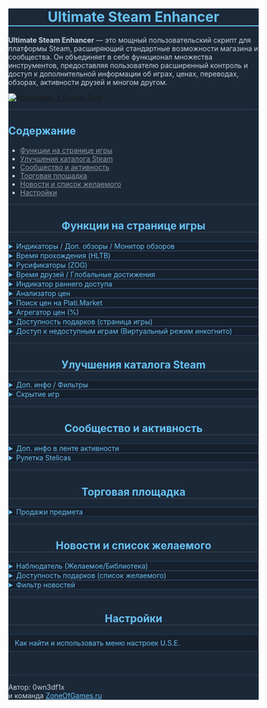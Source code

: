 <div style="color: #c6d4df; background-color: #1b2838;">
<center>
<h1 style="color: #67c1f5; border-bottom: 2px solid #67c1f5;">Ultimate Steam Enhancer</h1>
</center>
<p><strong>Ultimate Steam Enhancer</strong> — это мощный пользовательский скрипт для платформы Steam, расширяющий стандартные возможности магазина и сообщества. Он объединяет в себе функционал множества инструментов, предоставляя пользователю расширенный контроль и доступ к дополнительной информации об играх, ценах, переводах, обзорах, активности друзей и многом другом.
</p>

[![Установить с Greasy Fork](https://img.shields.io/badge/Установить_с-GreasyFork-blue.svg)](https://greasyfork.org/ru/scripts/526180-ultimate-steam-enhancer)

<hr style="border: 1px solid #2a3f5a;">
<h2 style="color: #67c1f5;">Содержание</h2>
<ul>
<li><a href="#gamePage_features" style="color: #8f98a0;">Функции на странице игры</a></li>
<li><a href="#catalog_features" style="color: #8f98a0;">Улучшения каталога Steam</a></li>
<li><a href="#community_features" style="color: #8f98a0;">Сообщество и активность</a></li>
<li><a href="#market_features" style="color: #8f98a0;">Торговая площадка</a></li>
<li><a href="#news_wishlist_features" style="color: #8f98a0;">Новости и список желаемого</a></li>
<li><a href="#main_settings" style="color: #8f98a0;">Настройки</a></li>
</ul>
<hr style="border: 1px solid #2a3f5a;">
<div id="gamePage_features">
<h2 style="color: #67c1f5; border-bottom: 1px solid #444a52;">
<center>Функции на странице игры</center>
</h2>
<details style="background-color: #17202d; border: 1px solid #2a3f5a;"><summary style="color: #67c1f5;">Индикаторы / Доп. обзоры / Монитор обзоров</summary><div style="border-top: 1px solid #2a3f5a;">
<p><strong>Что делает:</strong></p>
<ol>
<li>Отображает значки-индикаторы наличия русского языка (интерфейс, озвучка, субтитры) прямо на странице игры.</li>
<br>
<li>Добавляет под стандартными обзорами блок с расширенной статистикой<br>(загружается по щелчку или автоматически, если включена опция):
<ul>
<li><strong>Тотальные:</strong> Все обзоры Steam (включая активации ключами).</li>
<li><strong>Безкитайские:</strong> Обзоры за исключением написанных на китайском языке.</li>
<li><strong>Русские:</strong> Только обзоры на русском языке.</li>
</ul>
</li>
<br>
<center><img src="https://i.imgur.com/fcdZh8b.png" alt="[Пример индикаторов и дополнительных обзоров на странице игры]" style="border: 1px solid #333;"></center>
<br>
<li>Модальные окна:
<ul>
<li>При щелчке по строке "Русские" открывается окно с актуальными <strong>русскоязычными обзорами</strong> для этой игры.</li>
<img src="https://i.imgur.com/MOEyAlM.png" alt="[Модальное окно с русскоязычными обзорами]" style="border: 1px solid #333;">
<br>
<li>При щелчке по строке "Тотальные" открывается окно <strong>"Глобальный монитор обзоров"</strong>. Этот инструмент позволяет собрать (по кнопке "Собрать") и визуализировать статистику обзоров по <strong>27 языкам</strong> Steam. Он показывает таблицу с рейтингом языков по количеству обзоров и доле в общей массе, а также интерактивную круговую диаграмму для наглядного представления.</li>
<img src="https://i.imgur.com/2azVyAW.png" alt="[Глобальный монитор обзоров с таблицей и диаграммой]" style="border: 1px solid #333;">
</ul>
</li>
</ol>
<div style="margin-top: 15px; margin-left: 15px; margin-right: 15px; margin-bottom: 10px; padding: 10px; background-color: rgba(255, 179, 0, 0.1); border: 1px solid rgba(255, 179, 0, 0.4); border-radius: 4px; font-size: 0.95em; line-height: 1.4;">
<p style="margin: 0 0 5px 0; font-weight: bold; color: #FFB300;">⚠️ Важное замечание о зависимостях:</p>
<p style="margin: 0; color: #c6d4df;">Отключение этого модуля приведет к автоматическому отключению или нарушению корректной работы модулей «Время прохождения (HLTB)», «Русификаторы (ZOG)» и «Время друзей / Глобальные достижения», так как они критически зависят от его функционала по отображению элементов на странице игры.</p>
</div>
</div>
</details>
<details style="background-color: #17202d; border: 1px solid #2a3f5a;"><summary style="color: #67c1f5;">Время прохождения (HLTB)</summary><div style="border-top: 1px solid #2a3f5a;"><p><strong>Что делает:</strong><br>Добавляет компактный блок с информацией о времени прохождения игры, полученной с популярного сайта HowLongToBeat.com.</p>
<p>Показывает среднее время для разных стилей:</p>
<ul>
<li>Только основной сюжет.</li>
<li>Сюжет + дополнительные задания.</li>
<li>Полное прохождение (100%).</li>
<li>Усредненное время для всех стилей.</li>
</ul>
<p>Рядом со временем указывается количество игроков, на чьих данных основана статистика.<br>Поиск игры в базе HLTB идет по названию, при неоднозначности предлагается выбор из похожих вариантов.</p>
<center><img src="https://i.imgur.com/6tgxA2s.png" alt="[Пример отображения времени прохождения с HowLongToBeat]" style="border: 1px solid #333;"></center>
</div>
</details>
<details style="background-color: #17202d; border: 1px solid #2a3f5a;"><summary style="color: #67c1f5;">Русификаторы (ZOG)</summary><div style="border-top: 1px solid #2a3f5a;"><p><strong>Что делает:</strong><br>Добавляет блок с информацией о наличии русификаторов для игры на сайте ZoneOfGames.ru.</p>
<p>В блоке отображается:</p>
<ul>
<li>Название игры (ведет на страницу игры в базе ZOG).</li>
<li>Список доступных русификаторов. Каждая запись является ссылкой на соответствующий файл/страницу на ZOG.</li>
<li>Если переводы не найдены, выводится соответствующее сообщение.</li>
</ul>
<p>Поиск происходит в <strong>реальном времени</strong>. Скрипт автоматически определяет название игры, выполняет поиск по алфавитному указателю на ZoneOfGames.ru и предлагает вам выбрать наиболее точное совпадение.</p>
<center><img src="https://i.imgur.com/XgAVWAp.png" alt="[Пример отображения информации о русификаторах с ZOG]" style="border: 1px solid #333;"></center>
</div>
</details>
<details style="background-color: #17202d; border: 1px solid #2a3f5a;"><summary style="color: #67c1f5;">Время друзей / Глобальные достижения</summary><div style="border-top: 1px solid #2a3f5a;"><p><strong>Что делает:</strong><br>Отображает блок с информацией о времени, которое ваши друзья провели в этой игре, а также о статистике глобальных достижений Steam.</p>
<p><strong>Время друзей:</strong></p>
<ul>
<li>Максимальное время прохождения (И ник друга со ссылкой).</li>
<li>Среднее время прохождения (и указание количества друзей, по которым высчитывалось среднее).</li>
<li>Минимальное время прохождения.</li>
</ul>
<p><strong>Глобальные достижения:</strong></p>
<ul>
<li>Процент "платины" (процент получивших самое редкое достижение).</li>
<li>Средний прогресс выполнения всех достижений.</li>
</ul>
<p>Данные загружаются при раскрытии блока.</p>
<center><img src="https://i.imgur.com/9TaMCbZ.png" alt="[Пример отображения времени друзей и статистики достижений]" style="border: 1px solid #333;"></center>
<p><strong>Модуль адаптирован для работы на страницах недоступных игр</strong>, открытых с помощью "виртуального режима инкогнито", и отображает на них информацию о друзьях, владеющих игрой.</p>
        <center><img src="https://i.imgur.com/6jbZ03L.png" alt="[Изображение: Пример]" style="max-width: 100%; height: auto; border-radius: 4px; border: 1px solid #333; margin-top: 10px; margin-bottom: 10px; display: block; margin-left: auto; margin-right: auto;"></center>
</div>
</details>
<details style="background-color: #17202d; border: 1px solid #2a3f5a;"><summary style="color: #67c1f5;">Индикатор раннего доступа</summary><div style="border-top: 1px solid #2a3f5a;"><p><strong>Что делает:</strong><br>Показывает небольшую плашку над изображением игры с информацией о статусе раннего доступа (Early Access).</p>
<ul>
<li><strong>Если игра еще в раннем доступе:</strong> Отображается, сколько времени игра уже находится в нем<br>(например, "В раннем доступе уже 1 год и 3 месяца").</li>
<img src="https://i.imgur.com/6iGlcTf.png" alt="[Пример индикатора для игры в активном раннем доступе]" style="border: 1px solid #333;">
<br>
<li><strong>Если игра вышла из раннего доступа:</strong> Отображается, сколько времени игра провела в нем до релиза<br>(например, "Вышла спустя 2 года раннего доступа").</li>
<img src="https://i.imgur.com/SPzJrpi.png" alt="[Пример индикатора для игры, вышедшей из раннего доступа]" style="border: 1px solid #333;">
</ul>
<p>Расчет времени динамический. Использует даты со страницы Steam.<br>А также может подтягивать дату старта раннего доступа из собственной базы для вышедших игр, если Steam ее не показывает.</p>
</div>
</details>
<details style="background-color: #17202d; border: 1px solid #2a3f5a;"><summary style="color: #67c1f5;">Анализатор цен</summary><div style="border-top: 1px solid #2a3f5a;">
<p><strong>Что делает:</strong><br>Добавляет кнопку "Анализатор цен" на страницу игры. Этот инструмент позволяет анализировать региональные цены двумя способами:<br>в рублях (по умолчанию) и в долларах США (переключаемый режим).</p>
<p>После нажатия кнопки "Сбор данных" в специальном окне, модуль выполняет следующее в зависимости от выбранного режима:</p>
<div style="margin-top: 10px; margin-bottom: 10px;">
<h4 style="color: #67c1f5; margin-bottom: 5px; margin-top:0;">Режим Рублей (по умолчанию):</h4>
<ul>
<li>Определяет AppID текущей игры и запрашивает цены через официальное API Steam (<code>IStoreBrowseService/GetItems</code>) для множества регионов.</li>
<li>В качестве базы для расчета <strong>рекомендованной рублевой цены</strong> используется цена в США (USD).</li>
<li>Цены из всех регионов, включая Россию, <strong>конвертируются в рубли</strong> по актуальным обменным курсам для прямого сопоставления.</li>
<li>Производится ключевое сравнение: фактическая цена в российском Steam сопоставляется с <strong>официально рекомендованной Valve ценой для России</strong>. Отклонения подсвечиваются.</li>
<li>Отображается <strong>рейтинг российской цены</strong> среди всех проанализированных стран, позволяя увидеть её место от самой дешёвой к самой дорогой в рублевом эквиваленте.</li>
</ul>
</div>
<div style="margin-bottom: 10px;">
<h4 style="color: #67c1f5; margin-bottom: 5px; margin-top:0;">Режим Долларов США (переключаемый):</h4>
<ul>
<li>Активируется кнопкой "USD" в окне анализатора. Интерфейс и названия валют <strong>переключаются на английский язык</strong>.</li>
<li>Цены всех регионов также запрашиваются через API Steam и <strong>конвертируются в доллары США</strong>.</li>
<li>Цена в США используется как <strong>базовый ориентир (100%)</strong> для сравнения с ценами других регионов.</li>
<li>Отображается <strong>процентное отклонение</strong> цен других регионов от цены в США.</li>
<li>Представляется общий рейтинг всех региональных цен в долларовом эквиваленте.</li>
<li>Этот режим полезен для оценки ценовой политики при общении с разработчиками/издателями.</li>
</ul>
</div>
<p><i>Примечание: Если игра в США бесплатна или цена для нее не найдена, возможности анализа в обоих режимах могут быть ограничены. Вся собранная информация представляется в модальном окне.</i></p>
<div style="background-color: rgba(103, 193, 245, 0.1); border: 1px solid rgba(103, 193, 245, 0.35); padding: 10px; margin-top:15px; border-radius: 4px;">
<p style="color: #67c1f5; font-weight: bold; margin-top:0; margin-bottom:5px;">⚠️ Важная информация:</p>
<p style="color: #c6d4df; margin-bottom:0; margin-top:0;">Каждый полный сбор данных подразумевает отправку <strong>~41 запроса</strong> к серверам Steam (точное количество зависит от числа доступных регионов). Пожалуйста, используйте эту функцию обдуманно. Частое нажатие кнопки на разных играх в течение короткого периода времени может привести к временному ограничению доступа к API Steam (обычно на 5-15 минут).</p>
</div><br>
<center><img src="https://i.imgur.com/OzebvaA.png" alt="[Пример работы анализатора региональных цен]" style="border: 1px solid #333; max-width: 100%; height: auto;"></center>
</div>
</details>
<details style="background-color: #17202d; border: 1px solid #2a3f5a;"><summary style="color: #67c1f5;">Поиск цен на Plati.Market</summary><div style="border-top: 1px solid #2a3f5a;"><p><strong>Что делает:</strong><br>Добавляет кнопку "Plati" рядом с кнопкой "В желаемое" на странице игры.<br>Нажатие открывает полноэкранное окно для поиска предложений по этой игре на торговой площадке Plati.Market.</p>
<p><strong>Возможности окна поиска:</strong></p>
<ul>
<li>Автозаполнение поиска названием текущей игры.</li>
<li>Ручной ввод и поиск.</li>
<li>Подсказки при вводе (API Plati).</li>
<li>Сортировка по цене, продажам, релевантности, названию, дате, рейтингу продавца и др.</li>
<li>Фильтрация по цене (RUR, USD, EUR, UAH), продажам, рейтингу, наличию плохих отзывов/возвратов, участию в скидках, дате добавления.</li>
<li>Исключение товаров по ключевым словам (панель справа).</li>
<li>Сохранение фильтров, сортировки, валюты и исключений.</li>
</ul>
<p>Используются официальные API Plati.Market.</p>
<center><img src="https://i.imgur.com/j1TGmY8.png" alt="[Модальное окно поиска цен на Plati.Market]" style="border: 1px solid #333;"></center>
</div>
</details>
<details style="background-color: #17202d; border: 1px solid #2a3f5a;"><summary style="color: #67c1f5;">Агрегатор цен (%)</summary><div style="border-top: 1px solid #2a3f5a;"><p><strong>Что делает:</strong><br>Добавляет кнопку "%" рядом с кнопкой "В желаемое" на странице игры.<br>Нажатие открывает модальное окно с ценами на эту игру из различных цифровых магазинов.</p>
<p><strong>Возможности окна агрегатора:</strong></p>
<ul>
<li>Отображение предложений из магазинов: SteamBuy, Playo, SteamPay, Gabestore, GamersBase, Igromagaz, GamesForFarm, Gamazavr, GameRay, KupiKod, KeysForGamers, Zaka-zaka, Buka, GGSEL, Plati.Market и текущей страницы Steam.</li>
<li>Конвертация валют: Возможность переключения отображения всех цен между рублями (RUB) и долларами США (USD).</li>
<li>Сортировка по цене, проценту скидки, сумме скидки, названию.</li>
<li>Фильтрация по диапазону цен, проценту и сумме скидки, наличию скидки, названию (слова через ";"), магазинам.</li>
<li>Исключение товаров по ключевым словам.</li>
<li>Сохранение состояния фильтров, сортировки и исключений.</li>
<li>Экспорт и импорт списка исключений для удобного переноса и резервного копирования.</li>
</ul>
<details style="background-color: #111a24; border: 1px solid #2a3f5a; margin-top: 15px; margin-bottom: 15px; padding: 5px 10px; border-radius: 3px;"><summary style="color: #8f98a0; cursor: pointer;">Список рекомендуемых исключений</summary>
<div style="border-top: 1px solid #2a3f5a; margin-top: 8px; padding-top: 8px;">
<p style="margin-top: 0; color: #c6d4df;">Нажмите кнопку импорта (<strong>→</strong>) и вставьте в появившееся окно следующий текст:</p>
<pre style="background-color: #10151d; border: 1px solid #333; padding: 10px; border-radius: 4px; font-family: Consolas, 'Courier New', monospace; font-size: 0.9em; white-space: pre-wrap; word-break: break-all; color: #c6d4df;">онлайн,оффлайн,dlc,аккаунт,ps4,xbox,digi361,ibloodrue,mangarded,siparisapp,multimarket,trustytop,cyber steam shop,boostgame,cloud-gaming.store,promarket88,offline,-seyter-,paul fox,sirdjinn,аренда,4ilgames,keks12,damhubmarket,nt-store,ps5,@mediasoft,dofamine game,hactier,alz0n,top-games,solo29,nerd shop,1gamestore,tobeclosertoyou</pre>
</div>
</details>
<p>Использует различные методы для получения цен (API, парсинг HTML).</p>
<center><img src="https://i.imgur.com/DcidcTe.png" alt="[Пример интерфейса агрегатора цен]" style="border: 1px solid #333;"></center>
</div>
</details>
<details style="background-color: #17202d; border: 1px solid #2a3f5a;"><summary style="color: #67c1f5;">Доступность подарков (страница игры)</summary><div style="border-top: 1px solid #2a3f5a;"><p><strong>Что делает:</strong><br>Добавляет кнопку "GIFT" в блок с кнопкой "В желаемое" на странице игры.</p>
<p>Нажатие открывает окно, где можно:</p>
<ul>
<li>Выбрать регион друга из списка.</li>
<li>Нажать "Узнать", чтобы запросить цену игры в этом регионе.</li>
<li>Увидеть цену друга (сконвертированную в вашу валюту), процент разницы и вердикт (<span style="color:#77dd77;">Можно подарить</span> / <span style="color:#ff6961;">Нельзя подарить</span>), основанный на правилах Steam о разнице цен (±10%).</li>
</ul>
<p>Использует те же механизмы получения цен и курсов валют, что и помощник для списка желаемого.</p>
<center><img src="https://i.imgur.com/jDdf4pR.png" alt="[Пример работы помощника подарков на странице игры]" style="border: 1px solid #333;"></center>
</div>
</details>
<details style="background-color: #17202d; border: 1px solid #2a3f5a;"><summary style="color: #67c1f5;">Доступ к недоступным играм (Виртуальный режим инкогнито)</summary><div style="border-top: 1px solid #2a3f5a;"><p><strong>Что делает:</strong><br>Позволяет просматривать страницы игр, недоступных в вашем регионе (которые обычно показывают ошибку "Ой, извините..."), и использовать на них большинство функций расширения.</p>
<center><img src="https://i.imgur.com/TGmRkOP.png" alt="[Пример работы виртуального режима инкогнито]" style="border: 1px solid #333; max-width: 100%; height: auto;"></center>
<p><strong>Принцип работы:</strong></p>
<ul>
<li>При заходе на заблокированную страницу скрипт автоматически в фоновом режиме получает временную анонимную сессию от Steam.</li>
<li>Используя эту сессию, он запрашивает страницу игры для другого региона (США), но с русским языком.</li>
<li>Скрипт автоматически проходит проверку возраста, если она требуется.</li>
<li>Полученный "разблокированный" код страницы полностью заменяет собой содержимое текущей вкладки, позволяя вам видеть полноценную страницу игры, не покидая ее.</li>
<li>После этого все модули U.S.E. перезапускаются, чтобы корректно работать на новой странице.</li>
</ul>
<div style="background-color: rgba(103, 193, 245, 0.1); border: 1px solid rgba(103, 193, 245, 0.35); padding: 10px; margin-top:15px; border-radius: 4px;">
<p style="color: #67c1f5; font-weight: bold; margin-top:0; margin-bottom:5px;">⚠️ Легитимность и безопасность:</p>
<p style="color: #c6d4df; margin-bottom:0; margin-top:0;">Данный метод <strong>не нарушает правила Steam</strong>, так как не использует VPN/прокси, а лишь задействует встроенную функцию Steam для просмотра страниц под другим регионом (<code>?cc=us</code>) в изолированной сессии. Это предназначено <strong>только для просмотра</strong>, совершить покупку таким образом невозможно.</p>
</div><br>
<center><img src="https://i.imgur.com/PpjV7oc.png" alt="[Пример работы виртуального режима инкогнито]" style="border: 1px solid #333; max-width: 100%; height: auto;"></center>
</div>
</details>
</div>
<hr style="border: 1px solid #2a3f5a;">
<div id="catalog_features">
<h2 style="color: #67c1f5; border-bottom: 1px solid #444a52;">
<center>Улучшения каталога Steam</center>
</h2>
<details style="background-color: #17202d; border: 1px solid #2a3f5a;"><summary style="color: #67c1f5;">Доп. инфо / Фильтры</summary><div style="border-top: 1px solid #2a3f5a;"><p><strong>Что делает:</strong><br>Расширяет функционал страницы поиска по каталогу Steam (<a href="https://store.steampowered.com/search/" target="_blank" style="color:#67c1f5;">store.steampowered.com/search/</a>).</p>
<p><strong>При наведении:</strong></p>
<ul>
<li>Появляется всплывающая подсказка слева от строки игры с подробной информацией:<br>издатели, разработчики, серия, отзывы (% и кол-во), статус раннего доступа, поддержка языков, первые 5 меток, краткое описание.</li>
<img src="https://i.imgur.com/U7DYIvJ.png" alt="[Пример дополнительной информации об игре в каталоге]" style="border: 1px solid #333;">
</ul>
<hr style="border: 1px solid #2a3f5a;">
<p><strong>Фильтры (панель справа):</strong></p>
<ul>
<li><strong>Русский перевод:</strong>
<ul>
<li><em>Только текст:</em> Игры с рус. интерфейсом/субтитрами (без озвучки).</li>
<li><em>Озвучка:</em> Игры с русской озвучкой.</li>
<li><em>Без перевода:</em> Игры без русского языка.</li>
</ul>
<img src="https://i.imgur.com/nLfsBzR.png" alt="[Пример фильтрации по русскому переводу в каталоге]" style="border: 1px solid #333;">
</li>
<br>
<li><strong>DLC:</strong>
<ul>
<li><em>Только ваши DLC:</em> Показывает только DLC для игр, которые есть в вашей библиотеке<br>(сами DLC подсвечиваются фиолетовым фоном).</li>
</ul>
<img src="https://i.imgur.com/MqjuXoD.png" alt="[Пример фильтрации DLC в каталоге]" style="border: 1px solid #333;">
</li>
</ul>
<p>Фильтры применяются динамически по мере получения данных от API.</p>
</div>
</details>
<details style="background-color: #17202d; border: 1px solid #2a3f5a;"><summary style="color: #67c1f5;">Скрытие игр</summary><div style="border-top: 1px solid #2a3f5a;"><p><strong>Что делает:</strong><br>Добавляет инструменты для массового скрытия неинтересующих игр прямо со страницы поиска по каталогу.</p>
<p><strong>Элементы интерфейса:</strong></p>
<ul>
<li>Счетчик отображаемых игр (слева вверху).</li>
<li>Чекбокс слева от каждой игры (кроме уже купленных/скрытых/в желаемом) для отметки на скрытие.</li>
<li>Кнопка "Скрыть выбранное" (слева вверху).</li>
</ul>
<p><strong>Принцип работы:</strong></p>
<ol>
<li>Отмечаете чекбоксами игры, которые хотите скрыть.</li>
<li>Нажимаете "Скрыть выбранное".</li>
<li>Скрипт добавляет эти игры в ваш официальный список игнорируемых в Steam и удаляет их элементы со страницы.</li>
</ol>
<p>В отличие от стандартного механизма Steam, элементы полностью удаляются из DOM, что улучшает производительность при работе с большим количеством результатов.</p>
<p><strong>Внимание:</strong> Рекомендуется использовать только при необходимости массового скрытия.<br>Для обычного просмотра каталога лучше отключать эту опцию.</p>
<center><img src="https://i.imgur.com/uCA8x2P.png" alt="[Пример системы скрытия игр в каталоге]" style="border: 1px solid #333;"></center>
</div>
</details>
</div>
<hr style="border: 1px solid #2a3f5a;">
<div id="community_features">
<h2 style="color: #67c1f5; border-bottom: 1px solid #444a52;">
<center>Сообщество и активность</center>
</h2>
<details style="background-color: #17202d; border: 1px solid #2a3f5a;"><summary style="color: #67c1f5;">Доп. инфо в ленте активности</summary><div style="border-top: 1px solid #2a3f5a;"><p><strong>Что делает:</strong><br>Добавляет всплывающую подсказку при наведении на название игры в вашей ленте активности Steam (<a href="https://steamcommunity.com/my/home" target="_blank" style="color:#67c1f5;">steamcommunity.com/my/home</a>).</p>
<p>Подсказка содержит подробную информацию об игре, аналогичную той, что показывается в каталоге поиска:</p>
<ul>
<li>Название и изображение-шапка.</li>
<li>Дата выхода.</li>
<li>Издатели, разработчики, серия игр.</li>
<li>Отзывы (% и кол-во).</li>
<li>Статус раннего доступа.</li>
<li>Поддержка русского и английского языков.</li>
<li>Первые 5 меток.</li>
<li>Краткое описание.</li>
</ul>
<p>Данные загружаются через API Steam.</p>
<center><img src="https://i.imgur.com/xE75iU8.png" alt="[Пример дополнительной информации в ленте активности Steam]" style="border: 1px solid #333;"></center>
</div>
</details>
<details style="background-color: #17202d; border: 1px solid #2a3f5a;"><summary style="color: #67c1f5;">Рулетка Stelicas</summary><div style="border-top: 1px solid #2a3f5a;">
<p><strong>Что делает:</strong><br>Добавляет блок "Рулетка Stelicas" на страницу вашей активности Steam (<a href="https://steamcommunity.com/my/home" target="_blank" style="color:#67c1f5;">steamcommunity.com/my/home</a>). Позволяет загрузить CSV-файл, сгенерированный приложением <a href="https://github.com/0wn3dg0d/Stelicas" target="_blank" style="color:#67c1f5;">Stelicas</a>, применить к нему разнообразные фильтры и случайным образом выбрать игру из вашей коллекции.</p>
<p><strong>Возможности:</strong></p>
<ul style="margin-left: 20px; padding-left: 5px; list-style-type: disc;">
<li style="margin-bottom: 0.5em;">Загрузка CSV-данных из Stelicas (содержащих информацию о ваших играх и коллекциях).</li>
<li style="margin-bottom: 0.5em;"><strong>Система фильтрации:</strong> по категориям коллекций Stelicas, дате выхода, пользовательским тегам, поддержке русского языка (интерфейс, субтитры, озвучка), а также по диапазонам количества отзывов и общего рейтинга игры.</li>
<li style="margin-bottom: 0.5em;">Анимированная рулетка для выбора случайной игры из отфильтрованного списка.</li>
<li style="margin-bottom: 0.5em;">Возможность включить приоритет по отзывам и рейтингу, чтобы игры с лучшими показателями имели больше шансов на выпадение.</li>
<li style="margin-bottom: 0.5em;">Переключение в режим <strong>просмотра всей отфильтрованной подборки</strong> игр в виде удобных карточек (изображение и название).</li>
<li style="margin-bottom: 0.5em;">Отображение подробной информации о выбранной (или просматриваемой в подборке) игре: постер, название, рейтинг и количество отзывов, краткое описание, основные теги, точная дата выхода, разработчики/издатели, информация о поддержке русского языка.</li>
<li style="margin-bottom: 0.5em;">Прямые ссылки на страницу игры в сообществе Steam и для её запуска через протокол <code>steam://run/&lt;AppID&gt;</code>.</li>
</ul>
<p><strong>Как пользоваться:</strong></p>
<ul style="margin-left: 20px; padding-left: 5px; list-style-type: disc;">
<li style="margin-bottom: 0.5em;">Подробная инструкция по подготовке CSV-файла и использованию всех функций рулетки доступна по нажатию на значок вопроса <strong>?</strong> в правом верхнем углу окна самой рулетки.</li>
</ul>
<p><em>Примечание: Качество работы и полнота информации в рулетке напрямую зависят от корректности и актуальности данных в предоставленном CSV-файле из Stelicas.</em></p>
<center><img src="https://i.imgur.com/KDfW10m.png" alt="Пример модального окна Рулетки Stelicas с фильтрами" style="max-width: 90%; height: auto; margin-top: 10px; border: 1px solid #333; border-radius: 4px;"></center>
</div>
</details>
</div>
<hr style="border: 1px solid #2a3f5a;">
<div id="market_features">
<h2 style="color: #67c1f5; border-bottom: 1px solid #444a52;">
<center>Торговая площадка</center>
</h2>
<details style="background-color: #17202d; border: 1px solid #2a3f5a;"><summary style="color: #67c1f5;">Продажи предмета</summary><div style="border-top: 1px solid #2a3f5a;"><p><strong>Что делает:</strong><br>Добавляет информационный блок на страницу предмета на торговой площадке Steam (<a href="https://steamcommunity.com/market/" target="_blank" style="color:#67c1f5;">steamcommunity.com/market/</a>).</p>
<p>Блок содержит:</p>
<ul>
<li>Таблицу с историей продаж по годам:
<ul>
<li>Общая сумма продаж за год (в рублях).</li>
<li>Примерная сумма, полученная разработчиком игры.</li>
<li>Примерная сумма, полученная Valve.</li>
</ul>
</li>
<li>Итоговую сумму продаж за все время.</li>
<li>Итоговые суммы, полученные разработчиком и Valve.</li>
</ul>
<p>Данные загружаются через API истории цен Steam.</p>
<center><img src="https://i.imgur.com/ZPnzyNH.png" alt="[Пример информации об исторических продажах на торговой площадке]" style="border: 1px solid #333;"></center>
</div>
</details>
</div>
<hr style="border: 1px solid #2a3f5a;">
<div id="news_wishlist_features">
<h2 style="color: #67c1f5; border-bottom: 1px solid #444a52;">
<center>Новости и список желаемого</center>
</h2>
<details style="background-color: #17202d; border: 1px solid #2a3f5a;"><summary style="color: #67c1f5;">Наблюдатель (Желаемое/Библиотека)</summary><div style="border-top: 1px solid #2a3f5a;">
    <p><strong>Что делает:</strong><br>Отслеживает изменения в вашем списке желаемого Steam и в вашей библиотеке игр, отображает календарь релизов.</p>
    <p><strong>Основные функции:</strong></p>
    <ol style="margin-left: 20px; padding-left: 5px; list-style-type: decimal;">
        <li style="margin-bottom: 0.7em;">В правом верхнем углу страниц Steam появляется кнопка "Наблюдатель".</li>
        <li style="margin-bottom: 0.7em;"><strong>Индикаторы статуса (Ж/Б):</strong> Показывают, как давно обновлялись данные для <strong>Ж</strong>елаемого и <strong>Б</strong>иблиотеки.</li>
        <li style="margin-bottom: 0.7em;"><strong>Счетчик уведомлений:</strong> Показывает количество новых (непрочитанных) изменений.</li>
        <li style="margin-bottom: 0.7em;"><strong>Панель уведомлений (по щелчку на кнопку):</strong>
            <ul style="margin-top: 0.8em; margin-left: 15px; list-style-type: disc;">
                <li style="margin-bottom: 0.5em;">Кнопка "Обновить" для ручного запуска проверки (использует Steam API).</li>
                <li style="margin-bottom: 0.5em;"><strong>Настройки (значок ⚙️):</strong> Открывает выпадающее меню с опциями:
                    <ul style="margin-top: 0.5em; margin-left: 15px; list-style-type: square;">
                        <li style="margin-bottom: 0.3em;"><strong>Список желаемого / Библиотека:</strong> Позволяют включать/отключать проверку для каждой из секций.</li>
                        <li style="margin-bottom: 0.3em;"><strong>Перепроверять игры с русским:</strong> <em>(Опция для Библиотеки)</em>. По умолчанию включена. Если её <strong>отключить</strong>, скрипт пропустит проверку игр, для которых уже известно о наличии <strong>любой</strong> русской локализации. Это значительно ускоряет повторные обновления.</li>
                        <li style="margin-bottom: 0.3em;"><strong>...только без полной локализации:</strong> <em>(Доступна, если предыдущая опция отключена)</em>. Если включить, то из повторной проверки будут исключаться только игры с <strong>полной</strong> локализацией (интерфейс+озвучка+субтитры). Игры с частичным переводом продолжат проверяться.</li>
                    </ul>
                </li>
                <li style="margin-bottom: 0.5em;">Список изменений:
                    <ul style="margin-top: 0.5em; margin-left: 15px; list-style-type: square;">
                        <li style="margin-bottom: 0.3em;"><strong>Список желаемого:</strong> Изменение даты выхода, статуса раннего доступа или русского языка.</li>
                        <li style="margin-bottom: 0.3em;"><strong>Библиотека:</strong> Выход игры из раннего доступа, появление/изменение русского языка (и тип локализации).</li>
                    </ul>
                </li>
                <li style="margin-bottom: 0.5em;">Кнопки для отметки уведомления как прочитанного (конверт) или удаления (крестик).</li>
                <li style="margin-bottom: 0.5em;">Кнопка "Очистить" для удаления всех уведомлений.</li>
                <li style="margin-bottom: 0.5em;">Кнопка "Календарь".</li>
                <li style="margin-bottom: 0.5em;">Кнопка "Хранилище" для очистки сохраненных данных.</li>
            </ul>
         </li><br>
         <center><img src="https://i.imgur.com/BpuDq6U.png" alt="Пример Трекера 1" style="max-width: 90%; height: auto; margin-top: 10px; display: block; margin-left: auto; margin-right: auto; border: 1px solid #333;"></center>
         <hr style="border: none; border-top: 1px solid #444a52; margin: 1.5em 0;">
         <li style="margin-bottom: 0.7em;"><strong>Календарь релизов (по щелчку на кнопку "Календарь"):</strong>
            <ul style="margin-top: 0.8em; margin-left: 15px; list-style-type: disc;">
                <li style="margin-bottom: 0.5em;">Отображает игры из вашего списка желаемого в виде календаря по месяцам.</li>
                <li style="margin-bottom: 0.5em;">Показывает игры с точными датами выхода в будущем.</li>
                <li style="margin-bottom: 0.5em;">Для игр с примерной датой (месяц, квартал, год) отображается подсказка при наведении.</li>
                <li style="margin-bottom: 0.5em;">Позволяет подгружать следующие месяцы.</li>
            </ul>
         </li><br>
<center><img src="https://i.imgur.com/b5PDYG3.png" alt="Пример Календаря" style="max-width: 90%; height: auto; margin-top: 10px; display: block; margin-left: auto; margin-right: auto; border: 1px solid #333;"></center>
         <hr style="border: none; border-top: 1px solid #444a52; margin: 1.5em 0;">
          <li style="margin-bottom: 0.7em;"><strong>Хранилище (по щелчку на кнопку "Хранилище"):</strong>
            <ul style="margin-top: 0.8em; margin-left: 15px; list-style-type: disc;">
                <li style="margin-bottom: 0.5em;">Позволяет очистить кэш дат/статусов для списка желаемого или для игр библиотеки.</li>
            </ul>
         </li><br>
<center><img src="https://i.imgur.com/nI6Uoo0.png" alt="Пример Хранилища" style="max-width: 90%; height: auto; margin-top: 10px; display: block; margin-left: auto; margin-right: auto; border: 1px solid #333;"></center>
    </ol>
    <p>Требует авторизации. Обработка больших списков/библиотек может занять время. Используйте новые опции в настройках для ускорения сканирования библиотеки.</p>
</div>
</details>
<details style="background-color: #17202d; border: 1px solid #2a3f5a;"><summary style="color: #67c1f5;">Доступность подарков (список желаемого)</summary>
<div style="border-top: 1px solid #2a3f5a;"><p><strong>Что делает:</strong><br>Добавляет значок лупы. Позволяет определить, какие игры можно подарить друзьям в других регионах.</p>
<p><strong>Основные функции:</strong></p>
<ul>
<li>Загружает игры из отображаемого списка желаемого и выводит их в виде информативных карточек с возможностью сортировки.</li>
<li>Активирует режим <strong>помощника подарков</strong>:
<ul>
<li>Вы выбираете регион вашего друга.</li>
<li>Скрипт запрашивает цены на игры из списка желаемого для выбранного региона.</li>
<li>Цены друга конвертируются в вашу валюту (используется API курсов валют).</li>
<li>Отображается <strong>разница в цене</strong> между вашим регионом и регионом друга<br>(с цветовой индикацией: <span style="color:#77dd77;">зелёный</span> - можно дарить (разница до ±10%), <span style="color:#ff6961;">красный</span> - нельзя).</li>
<li>Доступен фильтр <strong>"Можно подарить"</strong>, который показывает только те игры, у которых разница в цене до ±10% и которые Steam разрешает покупать в подарок.</li>
</ul>
</li>
</ul>
<p>Это помогает легко найти подходящие и экономически целесообразные подарки для друзей за границей.</p>
<p>Скорость загрузки данных зависит от размера списка желаемого.</p>
<center><img src="https://i.imgur.com/WPbhyPI.png" alt="[Пример работы помощника подарков для списка желаемого]" style="border: 1px solid #333;"></center>
</div>
</details>
<details style="background-color: #17202d; border: 1px solid #2a3f5a;"><summary style="color: #67c1f5;">Фильтр новостей</summary><div style="border-top: 1px solid #2a3f5a;"><p><strong>Что делает:</strong> Позволяет гибко управлять отображением новостей в новостном центре Steam (<a href="https://store.steampowered.com/news/" target="_blank" style="color:#67c1f5;">store.steampowered.com/news/</a>), скрывая неинтересные материалы.</p>
<p><strong>Основные возможности и использование:</strong></p>
<ol style="margin-left: 20px; padding-left: 5px; list-style-type: decimal;">
<li style="margin-bottom: 0.7em;"><strong>Выбор новостей для скрытия:</strong>
<ul>
<li>На каждой новости в правой части изображения появляется крупный квадратный чекбокс.</li>
<li>При установке галочки новость становится полупрозрачной (<em>"мягкое" скрытие</em>)<br>и отмечается для последующего подтверждения скрытия. Повторный щелчок снимает отметку.</li>
</ul>
</li><br>
<li style="margin-bottom: 0.7em;"><strong>Панель управления (справа вверху):</strong>
<ul>
<li>"Скрыть выбранные (X)": Нажатие этой кнопки перемещает все отмеченные (полупрозрачные) новости в постоянное хранилище.<br>Новость исчезает с экрана (или становится затемненной, если включен режим "Показать скрытое").<br>Счетчик в скобках показывает, сколько новостей сейчас выбрано.</li>
<li>"В хранилище: X": Эта надпись показывает общее количество новостей, находящихся в хранилище скрытых новостей.</li>
<li>"Отменить": Появляется после подтверждения скрытия и активна 6 секунд.<br>Позволяет отменить последнее действие по добавлению новостей в хранилище.</li>
<li>"Показать скрытое" / "Спрятать скрытое": Переключатель.<br>Если выбрано "Показать скрытое", новости из вашего хранилища будут отображаться в ленте, но в затемненном виде.<br>В режиме "Спрятать скрытое" они полностью исчезают.</li>
<li>"Хранилище": Открывает модальное окно для управления списком постоянно скрытых новостей.</li>
</ul>
</li>
<br><img src="https://i.imgur.com/iYTtyWk.png" alt="Пример интерфейса фильтра новостей" style="max-width: 90%; height: auto; margin-top: 10px; display: block; margin-left: auto; margin-right: auto; border: 1px solid #333;">
<br><li style="margin-bottom: 0.7em;"><strong>Панель "Хранилище скрытых новостей":</strong>
<ul>
<li>Отображает список всех новостей, добавленных в постоянное хранилище.<br>Для каждой записи указывается название игры, заголовок новости и ее AppID.</li>
<li>"Вернуть": Кнопка напротив каждой записи позволяет удалить новость из хранилища и немедленно отобразить ее в ленте.<br>Чекбокс на этой новости также снова станет активным.</li>
<li>"Очистить хранилище": Удаляет все новости из вашего списка постоянно скрытых. Требует подтверждения.</li>
<li>"Закрыть": Закрывает панель хранилища.</li>
<br><center><img src="https://i.imgur.com/T5pUb9a.png" alt="Пример интерфейса хранилища" style="max-width: 90%; height: auto; margin-top: 10px; display: block; margin-left: auto; margin-right: auto; border: 1px solid #333;"></center>
</ul>
</li>
</ol></div>
</details>
</div>
<hr style="border: 1px solid #2a3f5a;">
<div id="main_settings"><h2 style="color: #67c1f5; border-bottom: 1px solid #444a52;"><center>Настройки</center></h2><div style="color: #8f98a0;"><details style="background-color: #17202d; border: 1px solid #2a3f5a; margin-bottom: 15px;"><summary style="color: #67c1f5; padding: 8px 12px; cursor: pointer; display: block;">Как найти и использовать меню настроек U.S.E.</summary>
<div style="border-top: 1px solid #2a3f5a; padding: 10px 12px;">
<p>Для настройки отдельных модулей скрипта и их параметров используйте меню настроек U.S.E.<br>Оно находится в выпадающем меню вашего профиля Steam (в правом верхнем углу), как показано ниже:</p>
<center><img src="https://i.imgur.com/QUdKoCH.png" alt="[Расположение меню настроек U.S.E. в профиле Steam]" style="border: 1px solid #333; margin-top: 10px; margin-bottom: 15px;"></center>
<p>В открывшемся окне настроек вы сможете включать или отключать модули скрипта:</p>
<center><img src="https://i.imgur.com/oTJeMwz.png" alt="[Пример панели настроек Ultimate Steam Enhancer]" style="border: 1px solid #333; margin-top: 10px; margin-bottom: 10px; max-width: 100%; height: auto;"></center>
</div>

<p style="margin-top: 5px; margin-bottom: 15px;">Также в меню настроек доступны следующие опции:</p>
<details style="background-color: #17202d; border: 1px solid #2a3f5a; margin-bottom: 10px;"><summary style="color: #67c1f5; padding: 8px 12px; cursor: pointer; display: block;">Авто-раскрытие HLTB</summary><div style="border-top: 1px solid #2a3f5a; padding: 10px 12px;"><p>Если включено, блок с информацией о времени прохождения (HLTB) на странице игры будет автоматически раскрываться при загрузке страницы (если основной модуль HLTB включен).</p>
<p>Удобно, если вы всегда хотите видеть эту информацию без лишнего щелчка.</p>
</div>
</details>
<details style="background-color: #17202d; border: 1px solid #2a3f5a; margin-bottom: 10px;"><summary style="color: #67c1f5; padding: 8px 12px; cursor: pointer; display: block;">Авто-загрузка доп. обзоров</summary><div style="border-top: 1px solid #2a3f5a; padding: 10px 12px;"><p>Если включено, блок с дополнительными обзорами (Тотальные, Безкитайские, Русские) на странице игры будет загружаться автоматически при загрузке страницы (если основной модуль 'Индикаторы/Обзоры' включен).</p>
<p>Экономит щелчок, если вам всегда нужна эта статистика.</p>
</div>
</details>
<details style="background-color: #17202d; border: 1px solid #2a3f5a; margin-bottom: 10px;"><summary style="color: #67c1f5; padding: 8px 12px; cursor: pointer; display: block;">Показ инфо об англ. языке</summary><div style="border-top: 1px solid #2a3f5a; padding: 10px 12px;"><p><strong>Функция для переводчиков и интересующихся.</strong> Если включено, в блоках дополнительной информации (в каталоге при наведении и в ленте активности при наведении) будет также отображаться информация о поддержке английского языка (интерфейс, озвучка, субтитры), аналогично русскому.</p>
<p>По умолчанию эта информация скрыта для экономии места.</p>
</div>
</details>
</div>
</details>
</div>
<br>
<hr style="border: 1px solid #2a3f5a;">
<p>Автор: 0wn3df1x<br>и команда <a href="https://www.zoneofgames.ru" target="_blank" style="color:#67c1f5;">ZoneOfGames.ru</a></p>
</div>
</div>
